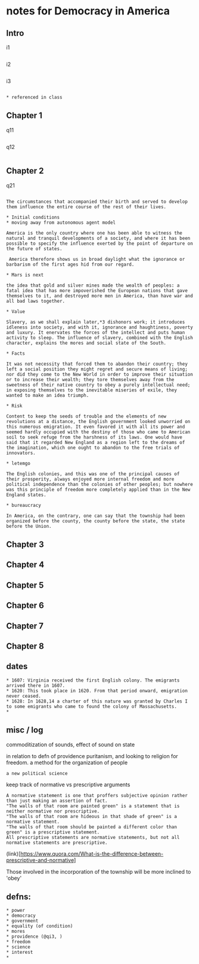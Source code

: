 # notes for Democracy in America

## Intro
i1
```117: Little by little enlightenment spreads; one sees the taste for literature and the arts awaken; then the mind becomes an element in success; science is a means of government, intelligence a social force; the lettered take a place in affairs.
```

i2
``` 118: As soon as citizens began to own land other than by feudal tenure, and transferable wealth was recognized, and could in its turn create influence and give power, discoveries in the arts could not be made, nor improvements in commerce and industry be introduced, without creating almost as many new elements of equality among men. From that moment on, all processes discovered, all needs that arise, all desires that demand satisfaction bring progress toward universal leveling. The taste for luxury, the love of war, the empire of fashion, the most superficial passions of the human heart as well as the most profound, seem to work in concert to impoverish the rich and enrich the poor.
```

i3
``` 119: The gradual development of equality of conditions is therefore a providential fact, and it has the principal characteristics of one: it is universal, it is enduring, each day it escapes human power; all events, like all men, serve its development.
```
	* referenced in class

## Chapter 1
q11
``` 135: Nowhere have the great convulsions of the earth left more evident traces than in the Mississippi Valley. The whole aspect of the country attests to the work of the waters.
```

q12
``` It was there that civilized men were to try to build a society on new foundations, and applying for the first time theories until then unknown or reputed inapplicable, they were going to give the world a spectacle for which the history of the past had not prepared it.
```

## Chapter 2
q21
``` Go back; examine the infant even in the arms of his mother; see the external world reflected for the first time in the still-obscure mirror of his intelligence; contemplate the first examples that strike his eye; listen to the first words that awaken the sleeping powers of his thought; finally, attend the first struggles that he has to sustain; and only then will you understand where the prejudices, habits, and passions that are going to dominate his life come from.

```

```
The circumstances that accompanied their birth and served to develop them influence the entire course of the rest of their lives.

```
	* Initial conditions
	* moving away from autonomous agent model

```
America is the only country where one has been able to witness the natural and tranquil developments of a society, and where it has been possible to specify the influence exerted by the point of departure on the future of states.
```

```
 America therefore shows us in broad daylight what the ignorance or barbarism of the first ages hid from our regard.

```
	* Mars is next

```
the idea that gold and silver mines made the wealth of peoples: a fatal idea that has more impoverished the European nations that gave themselves to it, and destroyed more men in America, than have war and all bad laws together.
```
	* Value
```
Slavery, as we shall explain later,*3 dishonors work; it introduces idleness into society, and with it, ignorance and haughtiness, poverty and luxury. It enervates the forces of the intellect and puts human activity to sleep. The influence of slavery, combined with the English character, explains the mores and social state of the South.
```
	* Facts
```
It was not necessity that forced them to abandon their country; they left a social position they might regret and secure means of living; nor did they come to the New World in order to improve their situation or to increase their wealth; they tore themselves away from the sweetness of their native country to obey a purely intellectual need; in exposing themselves to the inevitable miseries of exile, they wanted to make an idea triumph.
```
	* Risk
```
Content to keep the seeds of trouble and the elements of new revolutions at a distance, the English government looked unworried on this numerous emigration. It even favored it with all its power and seemed hardly occupied with the destiny of those who came to American soil to seek refuge from the harshness of its laws. One would have said that it regarded New England as a region left to the dreams of the imagination, which one ought to abandon to the free trials of innovators.

```
	* letemgo

```
The English colonies, and this was one of the principal causes of their prosperity, always enjoyed more internal freedom and more political independence than the colonies of other peoples; but nowhere was this principle of freedom more completely applied than in the New England states.
```
	* bureaucracy 

```
In America, on the contrary, one can say that the township had been organized before the county, the county before the state, the state before the Union.
```
	

## Chapter 3

## Chapter 4

## Chapter 5

## Chapter 6

## Chapter 7

## Chapter 8
## dates 
	* 1607: Virginia received the first English colony. The emigrants arrived there in 1607.
	* 1620: This took place in 1620. From that period onward, emigration never ceased.
	* 1628: In 1628,14 a charter of this nature was granted by Charles I to some emigrants who came to found the colony of Massachusetts.
	* 

## misc / log

commoditization of sounds, effect of sound on state


in relation to defn of providence 
puritanism, and looking to religion for freedom. a method for the organization of people

`a new political science`

keep track of normative vs prescriptive arguments 

```A prescriptive statement suggests a course of action.
A normative statement is one that proffers subjective opinion rather than just making an assertion of fact.
"The walls of that room are painted green" is a statement that is neither normative nor prescriptive.
"The walls of that room are hideous in that shade of green" is a normative statement.
"The walls of that room should be painted a different color than green" is a prescriptive statement.
All prescriptive statements are normative statements, but not all normative statements are prescriptive.
```
(link)[https://www.quora.com/What-is-the-difference-between-prescriptive-and-normative]

Those involved in the incorporation of the township will be more inclined to 'obey'

## defns:
	* power
	* democracy
	* government
	* equality (of condition)
	* mores 
	* providence (@qi3, )
	* freedom
	* science
	* interest 
	*
